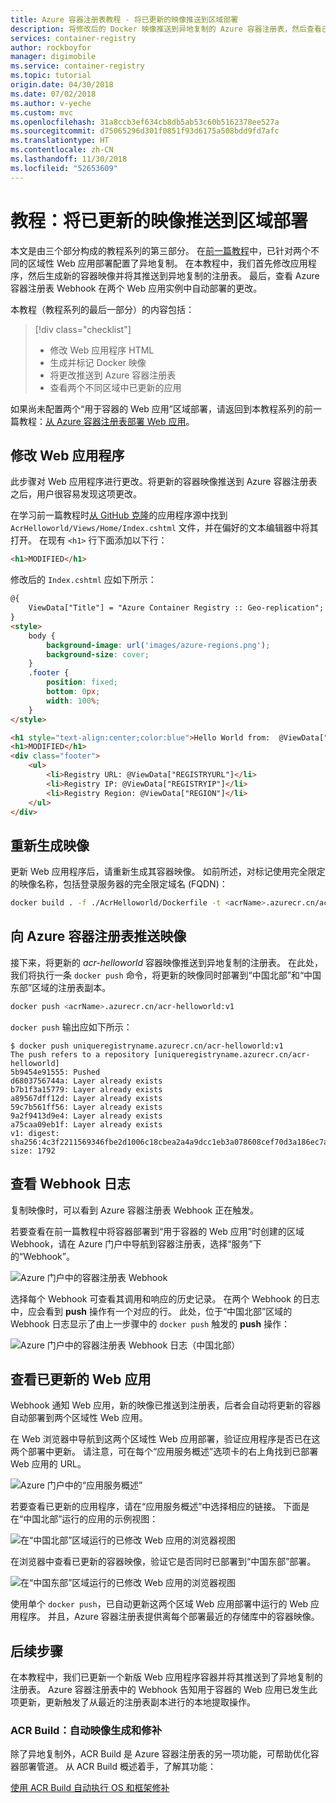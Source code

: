 ```yaml
---
title: Azure 容器注册表教程 - 将已更新的映像推送到区域部署
description: 将修改后的 Docker 映像推送到异地复制的 Azure 容器注册表，然后查看已自动部署到多个区域中运行的 Web 应用的更改。 由三个部分构成的教程系列的第三部分。
services: container-registry
author: rockboyfor
manager: digimobile
ms.service: container-registry
ms.topic: tutorial
origin.date: 04/30/2018
ms.date: 07/02/2018
ms.author: v-yeche
ms.custom: mvc
ms.openlocfilehash: 31a8ccb3ef634cb8db5ab53c60b5162378ee527a
ms.sourcegitcommit: d75065296d301f0851f93d6175a508bdd9fd7afc
ms.translationtype: HT
ms.contentlocale: zh-CN
ms.lasthandoff: 11/30/2018
ms.locfileid: "52653609"
---
```

# <a name="tutorial-push-an-updated-image-to-regional-deployments"></a>教程：将已更新的映像推送到区域部署

本文是由三个部分构成的教程系列的第三部分。 在[前一篇教程](container-registry-tutorial-deploy-app.md)中，已针对两个不同的区域性 Web 应用部署配置了异地复制。 在本教程中，我们首先修改应用程序，然后生成新的容器映像并将其推送到异地复制的注册表。 最后，查看 Azure 容器注册表 Webhook 在两个 Web 应用实例中自动部署的更改。

本教程（教程系列的最后一部分）的内容包括：

> [!div class="checklist"]
> * 修改 Web 应用程序 HTML
> * 生成并标记 Docker 映像
> * 将更改推送到 Azure 容器注册表
> * 查看两个不同区域中已更新的应用

如果尚未配置两个“用于容器的 Web 应用”区域部署，请返回到本教程系列的前一篇教程：[从 Azure 容器注册表部署 Web 应用](container-registry-tutorial-deploy-app.md)。

## <a name="modify-the-web-application"></a>修改 Web 应用程序

此步骤对 Web 应用程序进行更改。将更新的容器映像推送到 Azure 容器注册表之后，用户很容易发现这项更改。

在学习前一篇教程时[从 GitHub 克隆](container-registry-tutorial-prepare-registry.md#get-application-code)的应用程序源中找到 `AcrHelloworld/Views/Home/Index.cshtml` 文件，并在偏好的文本编辑器中将其打开。 在现有 `<h1>` 行下面添加以下行：

```html
<h1>MODIFIED</h1>
```

修改后的 `Index.cshtml` 应如下所示：

```html
@{
    ViewData["Title"] = "Azure Container Registry :: Geo-replication";
}
<style>
    body {
        background-image: url('images/azure-regions.png');
        background-size: cover;
    }
    .footer {
        position: fixed;
        bottom: 0px;
        width: 100%;
    }
</style>

<h1 style="text-align:center;color:blue">Hello World from:  @ViewData["REGION"]</h1>
<h1>MODIFIED</h1>
<div class="footer">
    <ul>
        <li>Registry URL: @ViewData["REGISTRYURL"]</li>
        <li>Registry IP: @ViewData["REGISTRYIP"]</li>
        <li>Registry Region: @ViewData["REGION"]</li>
    </ul>
</div>
```

## <a name="rebuild-the-image"></a>重新生成映像

更新 Web 应用程序后，请重新生成其容器映像。 如前所述，对标记使用完全限定的映像名称，包括登录服务器的完全限定域名 (FQDN)：

```bash
docker build . -f ./AcrHelloworld/Dockerfile -t <acrName>.azurecr.cn/acr-helloworld:v1
```

## <a name="push-image-to-azure-container-registry"></a>向 Azure 容器注册表推送映像

接下来，将更新的 *acr-helloworld* 容器映像推送到异地复制的注册表。 在此处，我们将执行一条 `docker push` 命令，将更新的映像同时部署到“中国北部”和“中国东部”区域的注册表副本。

```bash
docker push <acrName>.azurecr.cn/acr-helloworld:v1
```

`docker push` 输出应如下所示：

```console
$ docker push uniqueregistryname.azurecr.cn/acr-helloworld:v1
The push refers to a repository [uniqueregistryname.azurecr.cn/acr-helloworld]
5b9454e91555: Pushed
d6803756744a: Layer already exists
b7b1f3a15779: Layer already exists
a89567dff12d: Layer already exists
59c7b561ff56: Layer already exists
9a2f9413d9e4: Layer already exists
a75caa09eb1f: Layer already exists
v1: digest: sha256:4c3f2211569346fbe2d1006c18cbea2a4a9dcc1eb3a078608cef70d3a186ec7a size: 1792
```

## <a name="view-the-webhook-logs"></a>查看 Webhook 日志

复制映像时，可以看到 Azure 容器注册表 Webhook 正在触发。

若要查看在前一篇教程中将容器部署到“用于容器的 Web 应用”时创建的区域 Webhook，请在 Azure 门户中导航到容器注册表，选择“服务”下的“Webhook”。

![Azure 门户中的容器注册表 Webhook][tutorial-portal-01]

选择每个 Webhook 可查看其调用和响应的历史记录。 在两个 Webhook 的日志中，应会看到 **push** 操作有一个对应的行。 此处，位于“中国北部”区域的 Webhook 日志显示了由上一步骤中的 `docker push` 触发的 **push** 操作：

![Azure 门户中的容器注册表 Webhook 日志（中国北部）][tutorial-portal-02]

## <a name="view-the-updated-web-app"></a>查看已更新的 Web 应用

Webhook 通知 Web 应用，新的映像已推送到注册表，后者会自动将更新的容器自动部署到两个区域性 Web 应用。

在 Web 浏览器中导航到这两个区域性 Web 应用部署，验证应用程序是否已在这两个部署中更新。 请注意，可在每个“应用服务概述”选项卡的右上角找到已部署 Web 应用的 URL。

![Azure 门户中的“应用服务概述”][tutorial-portal-03]

若要查看已更新的应用程序，请在“应用服务概述”中选择相应的链接。 下面是在“中国北部”运行的应用的示例视图：

![在“中国北部”区域运行的已修改 Web 应用的浏览器视图][deployed-app-chinanorth-modified]

在浏览器中查看已更新的容器映像，验证它是否同时已部署到“中国东部”部署。

![在“中国东部”区域运行的已修改 Web 应用的浏览器视图][deployed-app-chinaeast-modified]

使用单个 `docker push`，已自动更新这两个区域 Web 应用部署中运行的 Web 应用程序。 并且，Azure 容器注册表提供离每个部署最近的存储库中的容器映像。

## <a name="next-steps"></a>后续步骤

在本教程中，我们已更新一个新版 Web 应用程序容器并将其推送到了异地复制的注册表。 Azure 容器注册表中的 Webhook 告知用于容器的 Web 应用已发生此项更新，更新触发了从最近的注册表副本进行的本地提取操作。

### <a name="acr-build-automated-image-build-and-patch"></a>ACR Build：自动映像生成和修补

除了异地复制外，ACR Build 是 Azure 容器注册表的另一项功能，可帮助优化容器部署管道。 从 ACR Build 概述着手，了解其功能：

[使用 ACR Build 自动执行 OS 和框架修补](container-registry-build-overview.md)

<!-- IMAGES -->
[deployed-app-chinaeast-modified]: ./media/container-registry-tutorial-deploy-update/deployed-app-chinaeast-modified.png
[deployed-app-chinanorth-modified]: ./media/container-registry-tutorial-deploy-update/deployed-app-chinanorth-modified.png
[local-container-01]: ./media/container-registry-tutorial-deploy-update/local-container-01.png
[tutorial-portal-01]: ./media/container-registry-tutorial-deploy-update/tutorial-portal-01.png
[tutorial-portal-02]: ./media/container-registry-tutorial-deploy-update/tutorial-portal-02.png
[tutorial-portal-03]: ./media/container-registry-tutorial-deploy-update/tutorial-portal-03.png

<!-- Update_Description: new article on container registry tutorial deploy update -->
<!--ms.date: 07/02/2018-->